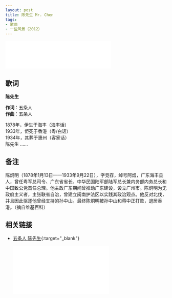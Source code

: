 ```yaml
---
layout: post
title: 陈先生 Mr. Chen
tags:
- 歌曲
- 一些风景（2012）
---
```


<iframe frameborder="no" border="0" marginwidth="0" marginheight="0" width=330 height=86 src="//music.163.com/outchain/player?type=2&id=28587859&auto=1&height=66"></iframe>

## 歌词

**陈先生**

**作词**：五条人  
**作曲**：五条人

1878年，伊生于海丰（海丰话）  
1933年，佢死于香港（粤/白话）  
1934年，其葬于惠州（客家话）  
陈先生 ……

## 备注

陈炯明（1878年1月13日——1933年9月22日），字竞存，绰号阿烟，广东海丰县人，曾任粤军总司令、广东省省长、中华民国陆军部陆军总长兼内务部内务总长和中国致公党首任总理。他主政广东期间曾推动广东建设，设立广州市。陈炯明为无政府主义者，主张联省自治，曾建立闽南护法区以实践其政治观点。他反对北伐，并且因此驱逐他曾经支持的孙中山。最终陈炯明被孙中山和蒋中正打败，退居香港。（摘自维基百科）

## 相关链接

- [五条人 陈先生](https://www.bilibili.com/video/BV1Pt411Q7Bj/){:target="_blank"}
  
  <div class="iframe-container"><iframe class="responsive-iframe" src="//player.bilibili.com/player.html?aid=584043799&bvid=BV1Pt411Q7Bj&cid=217333644&page=1" frameborder="no" allowfullscreen="true"></iframe></div>
